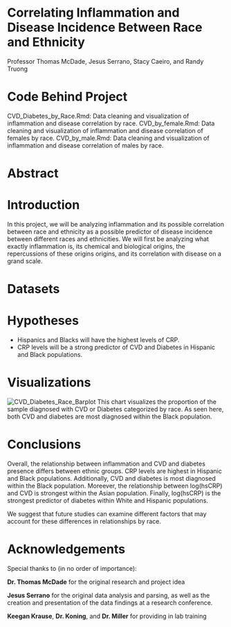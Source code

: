 # Correlating Inflammation and Disease Incidence Between Race and Ethnicity 

Professor Thomas McDade, Jesus Serrano, Stacy Caeiro, and Randy Truong 

# Code Behind Project 
CVD_Diabetes_by_Race.Rmd: Data cleaning and visualization of inflammation and disease correlation by race. 
CVD_by_female.Rmd: Data cleaning and visualization of inflammation and disease correlation of females by race. 
CVD_by_male.Rmd: Data cleaning and visualization of inflammation and disease correlation of males by race. 

# Abstract 

# Introduction 
In this project, we will be analyzing inflammation and its possible correlation between race and ethnicity as a possible predictor of disease incidence between different races and ethnicities. We will first be analyzing what exactly inflammation is, its chemical and biological origins, the repercussions of these origins origins, and its correlation with disease on a grand scale. 

# Datasets 

# Hypotheses 
- Hispanics and Blacks will have the highest levels of CRP. 
- CRP levels will be a strong predictor of CVD and Diabetes in Hispanic and Black populations. 

# Visualizations
![CVD_Diabetes_Race_Barplot](https://user-images.githubusercontent.com/120422997/210270008-9bc61896-df01-40cf-bae4-02f1dcb3bedb.png)
This chart visualizes the proportion of the sample diagnosed with CVD or Diabetes categorized by race. As seen here, both CVD and diabetes are most diagnosed within the Black population. 

# Conclusions 
Overall, the relationship between inflammation and CVD and diabetes presence differs between ethnic groups. CRP levels are highest in Hispanic and Black populations. Additionally, CVD and diabetes is most diagnosed within the Black population. Moreever, the relationship between log(hsCRP) and CVD is strongest within the Asian population. Finally, log(hsCRP) is the strongest predictor of diabetes within White and Hispanic populations. 

We suggest that future studies can examine different factors that may account for these differences in relationships by race. 

# Acknowledgements
Special thanks to (in no order of importance): 


**Dr. Thomas McDade** for the original research and project idea


**Jesus Serrano** for the original data analysis and parsing, as well as the creation and presentation of the data findings at a research conference. 


**Keegan Krause**, **Dr. Koning**, and **Dr. Miller** for providing in lab training 
